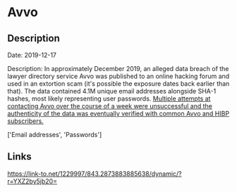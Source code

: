 # Avvo

## Description

Date: 2019-12-17

Description:
In approximately December 2019, an alleged data breach of the lawyer directory service Avvo was published to an online hacking forum and used in an extortion scam (it's possible the exposure dates back earlier than that). The data contained 4.1M unique email addresses alongside SHA-1 hashes, most likely representing user passwords. <a href="https://troyhunt.com/breach-disclosure-blow-by-blow-heres-why-its-so-hard" target="_blank" rel="noopener">Multiple attempts at contacting Avvo over the course of a week were unsuccessful and the authenticity of the data was eventually verified with common Avvo and HIBP subscribers.</a>


['Email addresses', 'Passwords']

## Links

https://link-to.net/1229997/843.2873883885638/dynamic/?r=YXZ2by5jb20=
